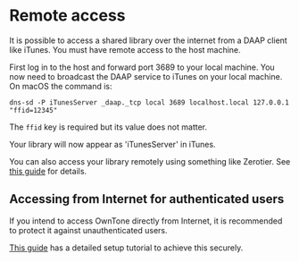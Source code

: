 # Remote access

It is possible to access a shared library over the internet from a DAAP client
like iTunes. You must have remote access to the host machine.

First log in to the host and forward port 3689 to your local machine. You now
need to broadcast the DAAP service to iTunes on your local machine. On macOS the
command is:

```shell
dns-sd -P iTunesServer _daap._tcp local 3689 localhost.local 127.0.0.1 "ffid=12345"
```

The `ffid` key is required but its value does not matter.

Your library will now appear as 'iTunesServer' in iTunes.

You can also access your library remotely using something like Zerotier. See [this
guide](https://github.com/owntone/owntone-server/wiki/Accessing-Owntone-remotely-through-iTunes-Music-with-Zerotier)
for details.

## Accessing from Internet for authenticated users

If you intend to access OwnTone directly from Internet, it is recommended to
protect it against unauthenticated users.

[This guide](https://blog.cyril.by/en/software/example-sso-with-authelia-and-owntone)
has a detailed setup tutorial to achieve this securely.
